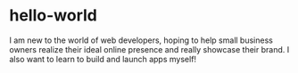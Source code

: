 # hello-world
I am new to the world of web developers, hoping to help small business owners realize their ideal online presence and really showcase their brand.   I also want to learn to build and launch apps myself! 

